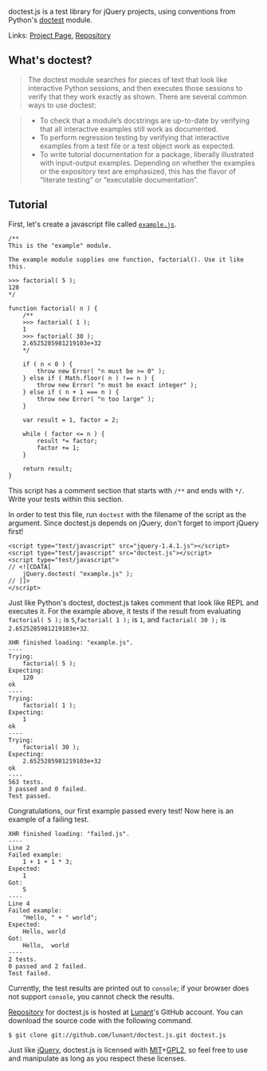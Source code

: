 doctest.js is a test library for jQuery projects, using conventions from Python's [doctest][] module.

Links: [Project Page][at-lab], [Repository][at-github]

What's doctest?
--------------

> The doctest module searches for pieces of text that look like interactive Python sessions, and then executes those sessions to verify that they work exactly as shown. There are several common ways to use doctest:

> - To check that a module’s docstrings are up-to-date by verifying that all interactive examples still work as documented.
> - To perform regression testing by verifying that interactive examples from a test file or a test object work as expected.
> - To write tutorial documentation for a package, liberally illustrated with input-output examples. Depending on whether the examples or the expository text are emphasized, this has the flavor of “literate testing” or “executable documentation”.


Tutorial
---------

First, let's create a javascript file called [`example.js`][example.js].


    /**
    This is the "example" module.

    The example module supplies one function, factorial(). Use it like this.

    >>> factorial( 5 );
    120
    */

    function factorial( n ) {
        /**
        >>> factorial( 1 );
        1
        >>> factorial( 30 );
        2.6525285981219103e+32
        */

        if ( n < 0 ) {
            throw new Error( "n must be >= 0" );
        } else if ( Math.floor( n ) !== n ) {
            throw new Error( "n must be exact integer" );
        } else if ( n + 1 === n ) {
            throw new Error( "n too large" );
        }

        var result = 1, factor = 2;

        while ( factor <= n ) {
            result *= factor;
            factor += 1;
        }

        return result;
    }

This script has a comment section that starts with `/**` and ends with `*/`. Write your tests within this section.

In order to test this file, run `doctest` with the filename of the script as the argument. Since doctest.js depends on jQuery, don't forget to import jQuery first!

    <script type="test/javascript" src="jquery-1.4.1.js"></script>
    <script type="test/javascript" src="doctest.js"></script>
    <script type="test/javascript">
    // <![CDATA[
        jQuery.doctest( "example.js" );
    // ]]>
    </script>

Just like Python's doctest, doctest.js takes comment that look like REPL and executes it. For the example above, it tests if the result from evaluating `factorial( 5 );` is `5`,`factorial( 1 );` is  `1`, and `factorial( 30 );` is `2.6525285981219103e+32`.

    XHR finished loading: "example.js".
    ----
    Trying:
        factorial( 5 );
    Expecting:
        120
    ok
    ----
    Trying:
        factorial( 1 );
    Expecting:
        1
    ok
    ----
    Trying:
        factorial( 30 );
    Expecting:
        2.6525285981219103e+32
    ok
    ----
    563 tests.
    3 passed and 0 failed.
    Test passed.

Congratulations, our first example passed every test! Now here is an example of a failing test.

    XHR finished loading: "failed.js".
    ----
    Line 2
    Failed example:
        1 + 1 + 1 * 3;
    Expected:
        1
    Got:
        5
    ----
    Line 4
    Failed example:
        "Hello, " + " world";
    Expected:
        Hello, world
    Got:
        Hello,  world
    ----
    2 tests.
    0 passed and 2 failed.
    Test failed.

Currently, the test results are printed out to `console`; if your browser does not support `console`, you cannot check the results.

[Repository][at-github] for doctest.js is hosted at [Lunant][]'s GitHub account. You can download the source code with the following command.

    $ git clone git://github.com/lunant/doctest.js.git doctest.js

Just like [jQuery][], doctest.js is licensed with [MIT][]+[GPL2][], so feel free to use and manipulate as long as you respect these licenses.

 [at-lab]: http://lab.heungsub.net/doctest.js/
 [at-github]: http://github.com/lunant/doctest.js
 [jquery]: http://jquery.com/
 [doctest]: http://docs.python.org/library/doctest.html
 [example.js]: http://github.com/lunant/jquery.doctest.js/blob/master/tests/example.js
 [Lunant]: http://lunant.net
 [mit]: http://ko.wikipedia.org/wiki/MIT_%ED%97%88%EA%B0%80%EC%84%9C
 [gpl2]:http://ko.wikipedia.org/wiki/GNU_%EC%9D%BC%EB%B0%98_%EA%B3%B5%EC%A4%91_%EC%82%AC%EC%9A%A9_%ED%97%88%EA%B0%80%EC%84%9C#GPLv2
